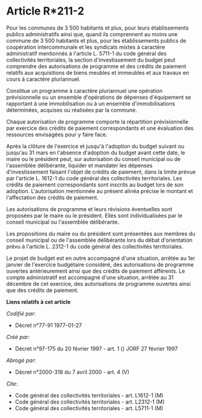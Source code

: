 # Article R*211-2

Pour les communes de 3 500 habitants et plus, pour leurs établissements publics administratifs ainsi que, quand ils
comprennent au moins une commune de 3 500 habitants et plus, pour les établissements publics de coopération intercommunale et
les syndicats mixtes à caractère administratif mentionnés à l'article L. 5711-1 du code général des collectivités
territoriales, la section d'investissement du budget peut comprendre des autorisations de programme et des crédits de
paiement relatifs aux acquisitions de biens meubles et immeubles et aux travaux en cours à caractère pluriannuel.

Constitue un programme à caractère pluriannuel une opération prévisionnelle ou un ensemble d'opérations de dépenses
d'équipement se rapportant à une immobilisation ou à un ensemble d'immobilisations déterminées, acquises ou réalisées par la
commune.

Chaque autorisation de programme comporte la répartition prévisionnelle par exercice des crédits de paiement correspondants
et une évaluation des ressources envisagées pour y faire face.

Après la clôture de l'exercice et jusqu'à l'adoption du budget suivant ou jusqu'au 31 mars en l'absence d'adoption du budget
avant cette date, le maire ou le président peut, sur autorisation du conseil municipal ou de l'assemblée délibérante,
liquider et mandater les dépenses d'investissement faisant l'objet de crédits de paiement, dans la limite prévue par
l'article L. 1612-1 du code général des collectivités territoriales. Les crédits de paiement correspondants sont inscrits au
budget lors de son adoption. L'autorisation mentionnée au présent alinéa précise le montant et l'affectation des crédits de
paiement.

Les autorisations de programme et leurs révisions éventuelles sont proposées par le maire ou le président. Elles sont
individualisées par le conseil municipal ou l'assemblée délibérante.

Les propositions du maire ou du président sont présentées aux membres du conseil municipal ou de l'assemblée délibérante lors
du débat d'orientation prévu à l'article L. 2312-1 du code général des collectivités territoriales.

Le projet de budget est en outre accompagné d'une situation, arrêtée au 1er janvier de l'exercice budgétaire considéré, des
autorisations de programme ouvertes antérieurement ainsi que des crédits de paiement afférents. Le compte administratif est
accompagné d'une situation, arrêtée au 31 décembre de cet exercice, des autorisations de programme ouvertes ainsi que des
crédits de paiement.

**Liens relatifs à cet article**

_Codifié par_:

  - Décret n°77-91 1977-01-27

_Créé par_:

  - Décret n°97-175 du 20 février 1997 - art. 1 () JORF 27 février 1997

_Abrogé par_:

  - Décret n°2000-318 du 7 avril 2000 - art. 4 (V)

_Cite_:

  - Code général des collectivités territoriales - art. L1612-1 (M)
  - Code général des collectivités territoriales - art. L2312-1 (M)
  - Code général des collectivités territoriales - art. L5711-1 (M)
